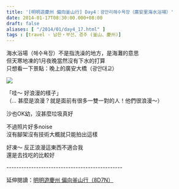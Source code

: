 ```yaml
---
title: '[明明遊慶州 偏向釜山行] Day4：광안리해수욕장（廣安里海水浴場）'
date: 2014-01-17T08:30:00.000+08:00
draft: false
aliases: [ "/2014/01/day4_17.html" ]
tags : [travel - 남한・부산、경주 (釜山、慶州)]
---
```


海水浴場（해수욕장）不是指洗澡的地方，是海灘的意思  
但天寒地凍的1月夜晚當然沒有下水的打算  
只想看一下景點：晚上的廣安大橋（광안대교）  

![](/images/busanjj4l.jpg)

  
「哇～ 好浪漫的樣子」  
（... 甚麼是浪漫？就是面前有很多一雙一對的人！他們很浪漫～）  
  
沙也OK幼，沒甚麼垃圾真好  
  
不過照片好多noise  
沒有腳架沒有技術大概就只能拍出這樣  
  
好凍～ 反正浪漫這東西不適合我  
還是去找吃的比較好  
  
\-----------------------------------------------  
  
延伸閱讀：[明明遊慶州 偏向釜山行（8D7N）](https://hidie.net/busanjj8d7n/)
